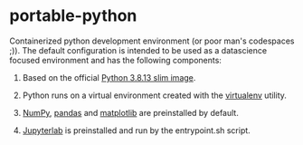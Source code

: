 # **portable-python**

Containerized python development environment (or poor man's codespaces ;)). The default configuration is intended to be used as a datascience focused environment and has the following components:

1. Based on the official [Python 3.8.13 slim image](https://hub.docker.com/_/python ).

2. Python runs on a virtual environment created with the [virtualenv](https://virtualenv.pypa.io/en/latest/) utility.

3. [NumPy](https://numpy.org/), [pandas](https://pandas.pydata.org/) and [matplotlib](https://matplotlib.org/) are preinstalled by default. 

4. [Jupyterlab](https://jupyter.org/) is preinstalled and run by the entrypoint.sh script.